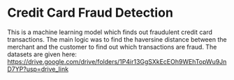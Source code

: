 # Credit Card Fraud Detection
This is a machine learning model which finds out fraudulent credit card transactions.
The main logic was to find the haversine distance between the merchant and the customer to find out which transactions are fraud.
The datasets are given here: https://drive.google.com/drive/folders/1P4ir13GgSXkEcEOh9WEhTopWu9JnD7YP?usp=drive_link
